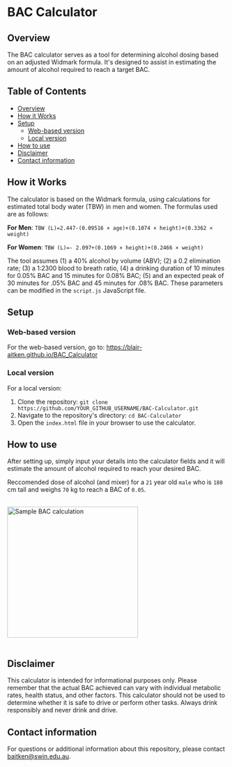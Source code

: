 # BAC Calculator

## Overview

The BAC calculator serves as a tool for determining alcohol dosing based on an adjusted Widmark formula. It's designed to assist in estimating the amount of alcohol required to reach a target BAC.

## Table of Contents

- [Overview](#overview)
- [How it Works](#how-it-works)
- [Setup](#setup)
  - [Web-based version](#web-based-version)
  - [Local version](#local-version)
- [How to use](#how-to-use)
- [Disclaimer](#disclaimer)
- [Contact information](#contact-information)

## How it Works

The calculator is based on the Widmark formula, using calculations for estimated total body water (TBW) in men and women. The formulas used are as follows:

**For Men**: `TBW (L)=2.447-(0.09516 × age)+(0.1074 × height)+(0.3362 × weight)`

**For Women**: `TBW (L)=- 2.097+(0.1069 × height)+(0.2466 × weight)`

The tool assumes (1) a 40% alcohol by volume (ABV); (2) a 0.2 elimination rate; (3) a 1:2300 blood to breath ratio, (4) a drinking duration of 10 minutes for 0.05% BAC and 15 minutes for 0.08% BAC; (5) and an expected peak of 30 minutes for .05% BAC and 45 minutes for .08% BAC. These parameters can be modified in the `script.js` JavaScript file.

## Setup

### Web-based version

For the web-based version, go to: https://blair-aitken.github.io/BAC_Calculator

### Local version 

For a local version: 

1. Clone the repository: `git clone https://github.com/YOUR_GITHUB_USERNAME/BAC-Calculator.git`
2. Navigate to the repository's directory: `cd BAC-Calculator`
3. Open the `index.html` file in your browser to use the calculator.

## How to use

After setting up, simply input your details into the calculator fields and it will estimate the amount of alcohol required to reach your desired BAC.

Reccomended dose of alcohol (and mixer) for a `21` year old `male` who is `180` cm tall and weighs `70` kg to reach a BAC of `0.05`.

<br><img src="https://github.com/blair-aitken/BAC_Calculator/assets/131508862/857fb674-e15e-47b6-8bea-e13b99cb4bc7" width="300" alt="Sample BAC calculation"><br><br>

## Disclaimer

This calculator is intended for informational purposes only. Please remember that the actual BAC achieved can vary with individual metabolic rates, health status, and other factors. This calculator should not be used to determine whether it is safe to drive or perform other tasks. Always drink responsibly and never drink and drive.

## Contact information
For questions or additional information about this repository, please contact baitken@swin.edu.au.

